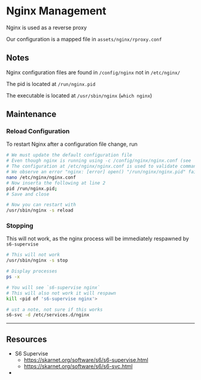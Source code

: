 # Nginx Management

Nginx is used as a reverse proxy

Our configuration is a mapped file in `assets/nginx/rproxy.conf`

## Notes

Nginx configuration files are found in `/config/nginx` not in `/etc/nginx/`

The pid is located at `/run/nginx.pid`

The executable is located at `/usr/sbin/nginx`  (`which nginx`)

## Maintenance

### Reload Configuration

To restart Nginx after a configuration file change, run

```sh
# We must update the default configuration file
# Even though nginx is running using -c /config/nginx/nginx.conf (see 'ps -x | grep "nginx.conf$"')
# The configuration at /etc/nginx/nginx.conf is used to validate commands for some reason.
# We observe an error "nginx: [error] open() "/run/nginx/nginx.pid" failed (2: No such file or directory)"
nano /etc/nginx/nginx.conf
# Now inserta the following at line 2
pid /run/nginx.pid;
# Save and close

# Now you can restart with
/usr/sbin/nginx -s reload
```

### Stopping

This will not work, as the nginx process will be immediately respawned by `s6-supervise`
```sh
# This will not work
/usr/sbin/nginx -s stop

# Display processes
ps -x

# You will see `s6-supervise nginx`
# This will also not work it will respawn
kill <pid of 's6-supervise nginx'>

# ust a note, not sure if this works
s6-svc -d /etc/services.d/nginx
```

----

## Resources

- S6 Supervise
    - https://skarnet.org/software/s6/s6-supervise.html
    - https://skarnet.org/software/s6/s6-svc.html
- 